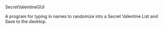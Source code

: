 SecretValentineGUI

A program for typing in names  to randomize into a Secret Valentine List and Save to the desktop.
